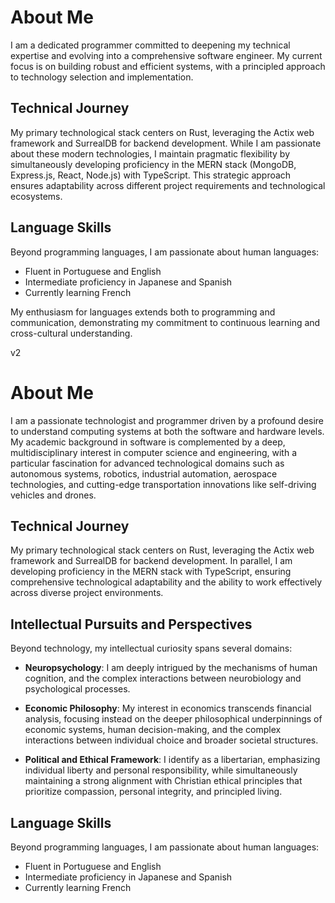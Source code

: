 # About Me

I am a dedicated programmer committed to deepening my technical expertise and evolving into a comprehensive software engineer. My current focus is on building robust and efficient systems, with a principled approach to technology selection and implementation.

## Technical Journey

My primary technological stack centers on Rust, leveraging the Actix web framework and SurrealDB for backend development. While I am passionate about these modern technologies, I maintain pragmatic flexibility by simultaneously developing proficiency in the MERN stack (MongoDB, Express.js, React, Node.js) with TypeScript. This strategic approach ensures adaptability across different project requirements and technological ecosystems.

## Language Skills

Beyond programming languages, I am passionate about human languages:
- Fluent in Portuguese and English
- Intermediate proficiency in Japanese and Spanish
- Currently learning French

My enthusiasm for languages extends both to programming and communication, demonstrating my commitment to continuous learning and cross-cultural understanding.

v2

# About Me

I am a passionate technologist and programmer driven by a profound desire to understand computing systems at both the software and hardware levels. My academic background in software is complemented by a deep, multidisciplinary interest in computer science and engineering, with a particular fascination for advanced technological domains such as autonomous systems, robotics, industrial automation, aerospace technologies, and cutting-edge transportation innovations like self-driving vehicles and drones.

## Technical Journey

My primary technological stack centers on Rust, leveraging the Actix web framework and SurrealDB for backend development. In parallel, I am developing proficiency in the MERN stack with TypeScript, ensuring comprehensive technological adaptability and the ability to work effectively across diverse project environments.

## Intellectual Pursuits and Perspectives

Beyond technology, my intellectual curiosity spans several domains:

- **Neuropsychology**: I am deeply intrigued by the mechanisms of human cognition, and the complex interactions between neurobiology and psychological processes.

- **Economic Philosophy**: My interest in economics transcends financial analysis, focusing instead on the deeper philosophical underpinnings of economic systems, human decision-making, and the complex interactions between individual choice and broader societal structures.

- **Political and Ethical Framework**: I identify as a libertarian, emphasizing individual liberty and personal responsibility, while simultaneously maintaining a strong alignment with Christian ethical principles that prioritize compassion, personal integrity, and principled living.

## Language Skills

Beyond programming languages, I am passionate about human languages:
- Fluent in Portuguese and English
- Intermediate proficiency in Japanese and Spanish
- Currently learning French

